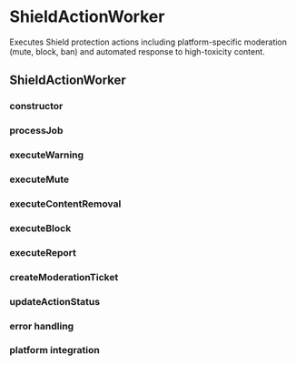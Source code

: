 # ShieldActionWorker

Executes Shield protection actions including platform-specific moderation (mute, block, ban) and automated response to high-toxicity content.

## ShieldActionWorker

### constructor

### processJob

### executeWarning

### executeMute

### executeContentRemoval

### executeBlock

### executeReport

### createModerationTicket

### updateActionStatus

### error handling

### platform integration

